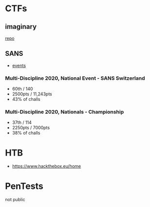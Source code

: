 # CTFs
## imaginary
[repo](https://github.com/cailllev/CyberSec_Public/tree/master/ctf/imaginary)

## SANS 
 - [events](https://www.tomahawque.com/my-events?filter=finished)

### Multi-Discipline 2020, National Event - SANS Switzerland
- 60th / 140
- 2500pts / 11,243pts
- 43% of challs

### Multi-Discipline 2020, Nationals - Championship
- 37th / 114
- 2250pts / 7000pts
- 38% of challs

# HTB
 - https://www.hackthebox.eu/home


# PenTests
not public
